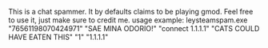 This is a chat spammer.
It by defaults claims to be playing gmod.
Feel free to use it, just make sure to credit me.
usage example:
leysteamspam.exe "76561198070424971" "SAE MINA ODORIO!" "connect 1.1.1.1" "CATS COULD HAVE EATEN THIS" "1" "1.1.1.1"